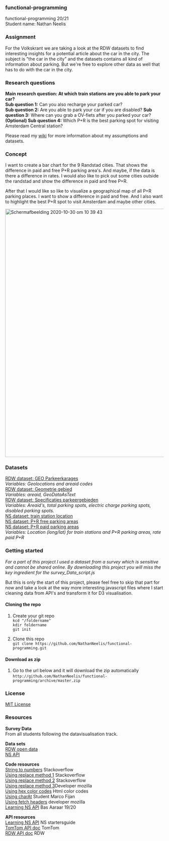 ### functional-programming
functional-programming 20/21  
Student name: Nathan Neelis  

### Assignment
For the Volkskrant we are taking a look at the RDW datasets to find interesting insights for a potential article about the car in the city. The subject is "the car in the city" and the datasets contains all kind of information about parking. But we're free to explore other data as well that has to do with the car in the city.  

### Research questions
**Main research question: At which train stations are you able to park your car?**  
**Sub question 1:** Can you also recharge your parked car?   
**Sub question 2:** Are you able to park your car if you are disabled? 
**Sub question 3:** Where can you grab a OV-fiets after you parked your car? 
**(Optional) Sub question 4:** Which P+R is the best parking spot for visiting Amsterdam Central station?
  
Please read my [wiki](https://github.com/NathanNeelis/functional-programming/wiki/concept) for more information about my assumptions and datasets.

### Concept
I want to create a bar chart for the 9 Randstad cities. That shows the difference in paid and free P+R parking area's. And maybe, if the data is there a difference in rates. I would also like to pick out some cities outside the randstad and show the difference in paid and free P+R.
  
After that I would like so like to visualize a geographical map of all P+R parking places. I want to show a difference in paid and free. And I also want to highlight the best P+R spot to visit Amsterdam and maybe other cities.   

<img width="786" alt="Schermafbeelding 2020-10-30 om 10 39 43" src="https://user-images.githubusercontent.com/55492381/97689670-3cab1f00-1a9c-11eb-959a-346a6e9398c9.png">

### Datasets
[RDW dataset: GEO Parkeerkarages](https://opendata.rdw.nl/Parkeren/GEO-Parkeer-Garages/t5pc-eb34)  
_Variables: Geolocations and areaid codes_  
[RDW dataset: Geometrie gebied](https://opendata.rdw.nl/Parkeren/Open-Data-Parkeren-GEOMETRIE-GEBIED/nsk3-v9n7)  
_Variables: areaid, GeoDataAsText_  
[RDW dataset: Specificaties parkeergebieden](https://opendata.rdw.nl/Parkeren/Open-Data-Parkeren-SPECIFICATIES-PARKEERGEBIED/b3us-f26s)  
_Variables:  Areaid's, total parking spots, electric charge parking spots, disabled parking spots._  
[NS dataset: train station location](https://apiportal.ns.nl/)  
[NS dataset: P+R free parking areas](https://apiportal.ns.nl/)  
[NS dataset: P+R paid parking areas](https://apiportal.ns.nl/)  
_Variables: Location (long/lat) for train stations and P+R parking areas, rate paid P+R_  

### Getting started
_For a part of this project I used a dataset from a survey which is sensitive and cannot be shared online._
_By downloading this project you will miss the key ingredient for the survey_Data_script.js_  
  
But this is only the start of this project, please feel free to skip that part for now and take a look at the way more interesting javascript files where I start cleaning data from API's and transform it for D3 visualisation.  

#### Cloning the repo
1. Create your git repo  
    ```kcd "/foldername"```    
    ```kdir foldername```   
    ```git init```  

2. Clone this repo  
    ```git clone https://github.com/NathanNeelis/functional-programming.git```   

#### Download as zip
1. Go to the url below and it will download the zip automatically  
    ```http://github.com/NathanNeelis/functional-programming/archive/master.zip``` 

### License
[MIT License](https://github.com/NathanNeelis/functional-programming/blob/master/LICENSE)   

### Resources
**Survey Data**  
From all students following the datavisualisation track.   

**Data sets**   
[RDW open data](https://opendata.rdw.nl)  
[NS API](https://apiportal.ns.nl/)  

**Code resources**  
[String to numbers](https://stackoverflow.com/questions/15677869/how-to-convert-a-string-of-numbers-to-an-array-of-numbers) Stackoverflow    
[Using replace method 1](https://stackoverflow.com/questions/953311/replace-string-in-javascript-array) Stackoverflow  
[Using replace method 2](https://stackoverflow.com/questions/7990879/how-to-combine-str-replace-expressions-in-javascript) Stackoverflow  
[Using replace method 3](https://developer.mozilla.org/en-US/docs/Web/JavaScript/Reference/Global_Objects/String/replace)Developer mozilla  
[Using hex color codes](https://htmlcolorcodes.com/color-names/) Html color codes  
[Using charAt](https://github.com/marcoFijan/functional-programming/blob/12ac7c24a5239bbb07b15b4d18ad67857d87895d/EnqueteData/index.js#L64-L69) Student Marco Fijan  
[Using fetch headers](https://developer.mozilla.org/en-US/docs/Web/API/Fetch_API/Using_Fetch) developer mozilla  
[Learning NS API](https://github.com/aaraar/web-app-from-scratch-1920/blob/188a235e690a3e0963b1eac0907f89bcbd2827a8/src/Api.ts#L61-L81) Bas Aaraar 19/20   

**API resources**  
[Learning NS API](https://apiportal.ns.nl/startersguide?_ga=2.32115260.384544656.1604054320-687691016.1603727685) NS startersguide  
[TomTom API doc](https://developer.tomtom.com/on-street-parking) TomTom  
[RDW API doc](https://www.rdw.nl/over-rdw/dienstverlening/open-data/handleidingen) RDW  
